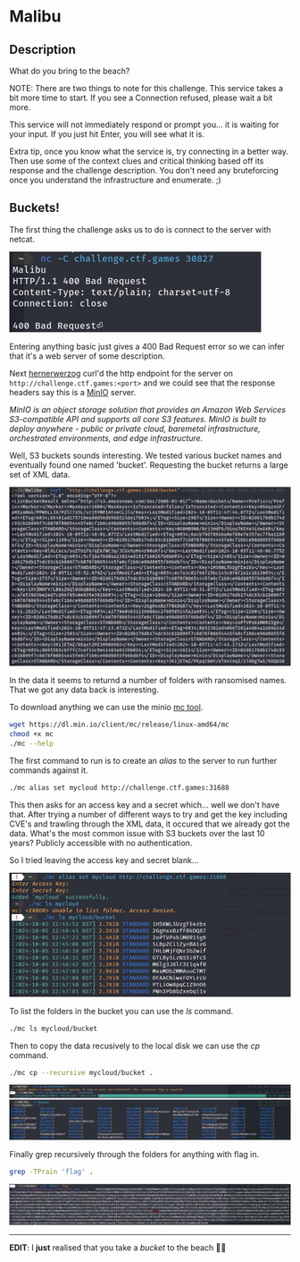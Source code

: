 # Malibu

## Description

What do you bring to the beach?

NOTE: There are two things to note for this challenge.
This service takes a bit more time to start. If you see a Connection refused, please wait a bit more.

This service will not immediately respond or prompt you... it is waiting for your input. If you just hit Enter, you will see what it is.

Extra tip, once you know what the service is, try connecting in a better way. Then use some of the context clues and critical thinking based off its response and the challenge description. You don't need any bruteforcing once you understand the infrastructure and enumerate. ;)


## Buckets!

The first thing the challenge asks us to do is connect to the server with netcat.

![netcat](1.jpg)

Entering anything basic just gives a 400 Bad Request error so we can infer that it's a web server of some description.

Next [hernerwerzog](https://github.com/hernerwerzog) curl'd the http endpoint for the server on ```http://challenge.ctf.games:<port>``` and we could see that the response headers say this is a [MinIO](https://min.io/) server.

*MinIO is an object storage solution that provides an Amazon Web Services S3-compatible API and supports all core S3 features. MinIO is built to deploy anywhere - public or private cloud, baremetal infrastructure, orchestrated environments, and edge infrastructure.*

Well, S3 buckets sounds interesting. We tested various bucket names and eventually found one named 'bucket'. Requesting the bucket returns a large set of XML data.

![data!](3.jpg)

In the data it seems to returnd a number of folders with ransomised names. That we got any data back is interesting.

To download anything we can use the minio [mc tool](https://github.com/minio/mc).

```sh
wget https://dl.min.io/client/mc/release/linux-amd64/mc
chmod +x mc
./mc --help
```

The first command to run is to create an *alias* to the server to run further commands against it.

```sh
./mc alias set mycloud http://challenge.ctf.games:31688
```

This then asks for an access key and a secret which... well we don't have that. After trying a number of different ways to try and get the key including CVE's and trawling through the XML data, it occured that we already got the data. What's the most common issue with S3 buckets over the last 10 years? Publicly accessible with no authentication.

So I tried leaving the access key and secret blank...

![connected](4.jpg)

To list the folders in the bucket you can use the *ls* command.

```sh
./mc ls mycloud/bucket
```

Then to copy the data recusively to the local disk we can use the *cp* command.

```sh
./mc cp --recursive mycloud/bucket .
```

![copy](5.jpg)
![copy](6.jpg)

Finally grep recursively through the folders for anything with flag in.

```sh
grep -TPrain 'flag' .
```

![copy](7.jpg)

---

**EDIT**: I **just** realised that you take a *bucket* to the beach 🤦‍♂️